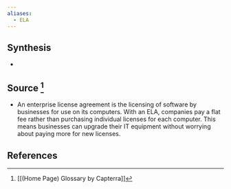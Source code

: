 ```yaml
---
aliases:
  - ELA
---
```

## Synthesis
- 
## Source [^1]
- An enterprise license agreement is the licensing of software by businesses for use on its computers. With an ELA, companies pay a flat fee rather than purchasing individual licenses for each computer. This means businesses can upgrade their IT equipment without worrying about paying more for new licenses.
## References

[^1]: [[(Home Page) Glossary by Capterra]]